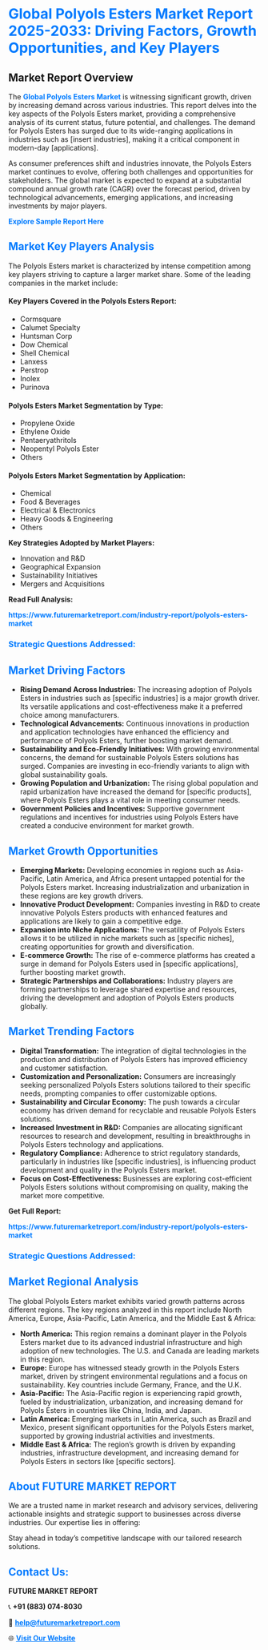 <h1 style="color: #007BFF;">Global Polyols Esters Market Report 2025-2033: Driving Factors, Growth Opportunities, and Key Players</h1>

<section id="overview">
<h2>Market Report Overview</h2>
<p>The <a href="https://www.futuremarketreport.com/industry-report/polyols-esters-market" style="color: #007BFF; text-decoration: none;"><strong>Global Polyols Esters Market</strong></a> is witnessing significant growth, driven by increasing demand across various industries. This report delves into the key aspects of the Polyols Esters market, providing a comprehensive analysis of its current status, future potential, and challenges. The demand for Polyols Esters has surged due to its wide-ranging applications in industries such as [insert industries], making it a critical component in modern-day [applications].</p>
<p>As consumer preferences shift and industries innovate, the Polyols Esters market continues to evolve, offering both challenges and opportunities for stakeholders. The global market is expected to expand at a substantial compound annual growth rate (CAGR) over the forecast period, driven by technological advancements, emerging applications, and increasing investments by major players.</p>
</section>

<section id="overview">
<p><a href="https://www.futuremarketreport.com/request-sample/reportId=31134" style="color: #007BFF; text-decoration: none;"><strong>Explore Sample Report Here</strong></a></p>
</section>

<section id="key-players">
<h2 style="color: #007BFF;">Market Key Players Analysis</h2>
<p>The Polyols Esters market is characterized by intense competition among key players striving to capture a larger market share. Some of the leading companies in the market include:</p>
<h4>Key Players Covered in the Polyols Esters Report:</h4>
<ul><li>Cormsquare</li><li>Calumet Specialty</li><li>Huntsman Corp</li><li>Dow Chemical</li><li>Shell Chemical</li><li>Lanxess</li><li>Perstrop</li><li>Inolex</li><li>Purinova</li></ul>
<h4>Polyols Esters Market Segmentation by Type:</h4>
<ul><li>Propylene Oxide</li><li>Ethylene Oxide</li><li>Pentaeryathritols</li><li>Neopentyl Polyols Ester</li><li>Others</li></ul>

<h4>Polyols Esters Market Segmentation by Application:</h4>
<ul><li>Chemical</li><li>Food &amp; Beverages</li><li>Electrical &amp; Electronics</li><li>Heavy Goods &amp; Engineering</li><li>Others</li></ul>
<p><strong>Key Strategies Adopted by Market Players:</strong></p>
<ul>
<li>Innovation and R&D</li>
<li>Geographical Expansion</li>
<li>Sustainability Initiatives</li>
<li>Mergers and Acquisitions</li>
</ul>
</section>

<section>
<p><strong>Read Full Analysis: </strong></p><a href="https://www.futuremarketreport.com/industry-report/polyols-esters-market" style="color: #007BFF; text-decoration: none;"><strong>https://www.futuremarketreport.com/industry-report/polyols-esters-market</strong></a>
<h3 style="color: #007BFF;">Strategic Questions Addressed:</h3>
</section>

<section id="driving-factors">
<h2 style="color: #007BFF;">Market Driving Factors</h2>
<ul>
<li><strong>Rising Demand Across Industries:</strong> The increasing adoption of Polyols Esters in industries such as [specific industries] is a major growth driver. Its versatile applications and cost-effectiveness make it a preferred choice among manufacturers.</li>
<li><strong>Technological Advancements:</strong> Continuous innovations in production and application technologies have enhanced the efficiency and performance of Polyols Esters, further boosting market demand.</li>
<li><strong>Sustainability and Eco-Friendly Initiatives:</strong> With growing environmental concerns, the demand for sustainable Polyols Esters solutions has surged. Companies are investing in eco-friendly variants to align with global sustainability goals.</li>
<li><strong>Growing Population and Urbanization:</strong> The rising global population and rapid urbanization have increased the demand for [specific products], where Polyols Esters plays a vital role in meeting consumer needs.</li>
<li><strong>Government Policies and Incentives:</strong> Supportive government regulations and incentives for industries using Polyols Esters have created a conducive environment for market growth.</li>
</ul>
</section>

<section id="growth-opportunities">
<h2 style="color: #007BFF;">Market Growth Opportunities</h2>
<ul>
<li><strong>Emerging Markets:</strong> Developing economies in regions such as Asia-Pacific, Latin America, and Africa present untapped potential for the Polyols Esters market. Increasing industrialization and urbanization in these regions are key growth drivers.</li>
<li><strong>Innovative Product Development:</strong> Companies investing in R&D to create innovative Polyols Esters products with enhanced features and applications are likely to gain a competitive edge.</li>
<li><strong>Expansion into Niche Applications:</strong> The versatility of Polyols Esters allows it to be utilized in niche markets such as [specific niches], creating opportunities for growth and diversification.</li>
<li><strong>E-commerce Growth:</strong> The rise of e-commerce platforms has created a surge in demand for Polyols Esters used in [specific applications], further boosting market growth.</li>
<li><strong>Strategic Partnerships and Collaborations:</strong> Industry players are forming partnerships to leverage shared expertise and resources, driving the development and adoption of Polyols Esters products globally.</li>
</ul>
</section>

<section id="trending-factors">
<h2 style="color: #007BFF;">Market Trending Factors</h2>
<ul>
<li><strong>Digital Transformation:</strong> The integration of digital technologies in the production and distribution of Polyols Esters has improved efficiency and customer satisfaction.</li>
<li><strong>Customization and Personalization:</strong> Consumers are increasingly seeking personalized Polyols Esters solutions tailored to their specific needs, prompting companies to offer customizable options.</li>
<li><strong>Sustainability and Circular Economy:</strong> The push towards a circular economy has driven demand for recyclable and reusable Polyols Esters solutions.</li>
<li><strong>Increased Investment in R&D:</strong> Companies are allocating significant resources to research and development, resulting in breakthroughs in Polyols Esters technology and applications.</li>
<li><strong>Regulatory Compliance:</strong> Adherence to strict regulatory standards, particularly in industries like [specific industries], is influencing product development and quality in the Polyols Esters market.</li>
<li><strong>Focus on Cost-Effectiveness:</strong> Businesses are exploring cost-efficient Polyols Esters solutions without compromising on quality, making the market more competitive.</li>
</ul>
</section>

<section>
<p><strong>Get Full Report: </strong></p><a href="https://www.futuremarketreport.com/industry-report/polyols-esters-market" style="color: #007BFF; text-decoration: none;"><strong>https://www.futuremarketreport.com/industry-report/polyols-esters-market</strong></a>
<h3 style="color: #007BFF;">Strategic Questions Addressed:</h3>
</section>


<section id="regional-analysis">
<h2 style="color: #007BFF;">Market Regional Analysis</h2>
<p>The global Polyols Esters market exhibits varied growth patterns across different regions. The key regions analyzed in this report include North America, Europe, Asia-Pacific, Latin America, and the Middle East & Africa:</p>
<ul>
<li><strong>North America:</strong> This region remains a dominant player in the Polyols Esters market due to its advanced industrial infrastructure and high adoption of new technologies. The U.S. and Canada are leading markets in this region.</li>
<li><strong>Europe:</strong> Europe has witnessed steady growth in the Polyols Esters market, driven by stringent environmental regulations and a focus on sustainability. Key countries include Germany, France, and the U.K.</li>
<li><strong>Asia-Pacific:</strong> The Asia-Pacific region is experiencing rapid growth, fueled by industrialization, urbanization, and increasing demand for Polyols Esters in countries like China, India, and Japan.</li>
<li><strong>Latin America:</strong> Emerging markets in Latin America, such as Brazil and Mexico, present significant opportunities for the Polyols Esters market, supported by growing industrial activities and investments.</li>
<li><strong>Middle East & Africa:</strong> The region’s growth is driven by expanding industries, infrastructure development, and increasing demand for Polyols Esters in sectors like [specific sectors].</li>
</ul>
</section>

<footer>
<h2 style="color: #007BFF;">About FUTURE MARKET REPORT</h2>
<p>We are a trusted name in market research and advisory services, delivering actionable insights and strategic support to businesses across diverse industries. Our expertise lies in offering:</p>

<p>Stay ahead in today’s competitive landscape with our tailored research solutions.</p>

<h2 style="color: #007BFF;">Contact Us:</h2>
<p><strong>FUTURE MARKET REPORT</strong></p>
<p>📞 <strong>+91 (883) 074-8030</strong></p>
<p>📧 <strong><a href="mailto:help@futuremarketreport.com" style="color: #007BFF;">help@futuremarketreport.com</a></strong></p>
<p>🌐 <strong><a href="https://www.futuremarketreport.com/" style="color: #007BFF;">Visit Our Website</a></strong></p>
</footer>